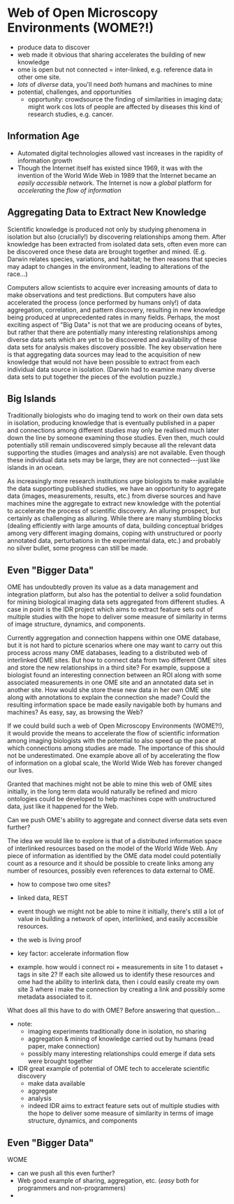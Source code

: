 Web of Open Microscopy Environments (WOME?!)
===================================

- produce data to discover
- web made it obvious that sharing accelerates the building of new knowledge
- ome is open but not connected = inter-linked, e.g. reference data in other
  ome site.
- *lots* of *diverse* data, you'll need *both* humans and machines to mine
- potential, challenges, and opportunities
  - opportunity:
    crowdsource the finding of similarities in imaging data; might work cos
    lots of people are affected by diseases this kind of research studies,
    e.g. cancer.

Information Age
---------------
- Automated digital technologies allowed vast increases in the rapidity of
  information growth
- Though the Internet itself has existed since 1969, it was with the invention
  of the World Wide Web in 1989 that the Internet became an *easily accessible*
  network.
  The Internet is now a *global* platform for *accelerating* the *flow of information*

Aggregating Data to Extract New Knowledge
-----------------------------------------
Scientific knowledge is produced not only by studying phenomena in isolation
but also (crucially!) by discovering relationships among them. After knowledge
has been extracted from isolated data sets, often even more can be discovered
once these data are brought together and mined.
(E.g. Darwin relates species, variations, and habitat; he then reasons that
species may adapt to changes in the environment, leading to alterations of
the race...)

Computers allow scientists to acquire ever increasing amounts of data to make
observations and test predictions. But computers have also accelerated the
process (once performed by humans only!) of data aggregation, correlation, and
pattern discovery, resulting in new knowledge being produced at unprecedented
rates in many fields.
Perhaps, the most exciting aspect of "Big Data" is not that we are producing
oceans of bytes, but rather that there are potentially many interesting
relationships among diverse data sets which are yet to be discovered and
availability of these data sets for analysis makes discovery possible.
The key observation here is that aggregating data sources may lead to the
acquisition of new knowledge that would not have been possible to extract
from each individual data source in isolation.
(Darwin had to examine many diverse data sets to put together the pieces of
the evolution puzzle.)


Big Islands
-----------
Traditionally biologists who do imaging tend to work on their own data sets
in isolation, producing knowledge that is eventually published in a paper and
connections among different studies may only be realised much later down the
line by someone examining those studies. Even then, much could potentially
still remain undiscovered simply because all the relevant data supporting the
studies (images and analysis) are not available. Even though these individual
data sets may be large, they are not connected---just like islands in an ocean.

As increasingly more research institutions urge biologists to make available
the data supporting published studies, we have an opportunity to aggregate
data (images, measurements, results, etc.) from diverse sources and have
machines mine the aggregate to extract new knowledge with the potential to
accelerate the process of scientific discovery.
An alluring prospect, but certainly as challenging as alluring. While there
are many stumbling blocks (dealing efficiently with large amounts of data,
building conceptual bridges among very different imaging domains, coping with
unstructured or poorly annotated data, perturbations in the experimental data,
etc.) and probably no silver bullet, some progress can still be made.


Even "Bigger Data"
------------------
OME has undoubtedly proven its value as a data management and integration
platform, but also has the potential to deliver a solid foundation for mining
biological imaging data sets aggregated from different studies. A case in point
is the IDR project which aims to extract feature sets out of multiple studies
with the hope to deliver some measure of similarity in terms of image structure,
dynamics, and components.

Currently aggregation and connection happens within one OME database, but it
is not hard to picture scenarios where one may want to carry out this process
across many OME databases, leading to a distributed web of interlinked OME
sites. But how to connect data from two different OME sites and store the
new relationships in a third site? For example, suppose a biologist found an
interesting connection between an ROI along with some associated measurements
in one OME site and an annotated data set in another site. How would she store
these new data in her own OME site along with annotations to explain the
connection she made? Could the resulting information space be made easily
navigable both by humans and machines? As easy, say, as browsing the Web?

If we could build such a web of Open Microscopy Environments (WOME?!), it
would provide the means to accelerate the flow of scientific information
among imaging biologists with the potential to also speed up the pace at
which connections among studies are made. The importance of this should
not be underestimated. One example above all of
by accelerating the flow of information
on a global scale, the World Wide Web has forever changed our lives.



Granted that machines might not be able to mine this web of OME sites
initially, in the long term data would naturally be refined and micro
ontologies could be developed to help machines cope with unstructured
data, just like it happened for the Web.

Can we push OME's ability to aggregate and connect diverse data sets even
further?

The idea we would like to explore is that of a distributed information space of
interlinked resources based on the model of the World Wide Web. Any piece of
information as identified by the OME data model could potentially count as a
resource and it should be possible to create links among any number of
resources, possibly even references to data external to OME.

- how to compose two ome sites?
- linked data, REST
- event though we might not be able to mine it initially, there's still a lot of
  value in building a network of open, interlinked, and easily accessible resources.
- the web is living proof
- key factor: accelerate information flow

- example. how would i connect roi + measurements in site 1 to dataset + tags
  in site 2? If each site allowed us to identify these resources and ome had the
  ability to interlink data, then i could easily create my own site 3 where i
  make the connection by creating a link and possibly some metadata associated
  to it.


What does all this have to do with OME? Before answering that question...

- note:
  - imaging experiments traditionally done in isolation, no sharing
  - aggregation & mining of knowledge carried out by humans (read paper, make
    connection)
  - possibly many interesting relationships could emerge if data sets were
    brought together
- IDR great example of potential of OME tech to accelerate scientific discovery
  - make data available
  - aggregate
  - analysis
  - indeed IDR aims to extract feature sets out of multiple studies with the
    hope to deliver some measure of similarity in terms of image structure,
    dynamics, and components

Even "Bigger Data"
------------------
WOME
  - can we push all this even further?
  - Web good example of sharing, aggregation, etc. (*easy* both for programmers
    and non-programmers)
  -
